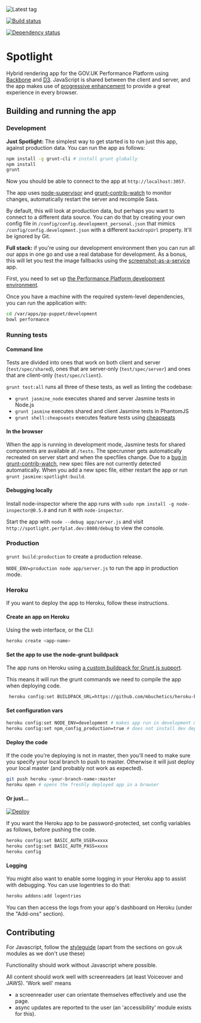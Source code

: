 ![Latest tag](https://img.shields.io/github/tag/alphagov/spotlight.svg)

[![Build status](https://travis-ci.org/alphagov/spotlight.svg?branch=master)](https://travis-ci.org/alphagov/spotlight)

[![Dependency status](https://gemnasium.com/alphagov/spotlight.svg)](https://gemnasium.com/alphagov/spotlight)

# Spotlight #

Hybrid rendering app for the GOV.UK Performance Platform using [Backbone][]
and [D3][]. JavaScript is shared between the client and server, and the app
makes use of [progressive enhancement][] to provide a great experience in
every browser.

[Backbone]: http://backbonejs.org/
[D3]: http://d3js.org/
[progressive enhancement]: https://www.gov.uk/service-manual/making-software/progressive-enhancement

## Building and running the app ##

### Development ###

**Just Spotlight:** The simplest way to get started is to run just this
app, against production data. You can run the app as follows:

```bash
npm install -g grunt-cli # install grunt globally
npm install
grunt
```

Now you should be able to connect to the app at `http://localhost:3057`.

The app uses [node-supervisor][] and [grunt-contrib-watch][] to monitor changes,
automatically restart the server and recompile Sass.

[node-supervisor]: https://github.com/isaacs/node-supervisor
[grunt-contrib-watch]: https://github.com/gruntjs/grunt-contrib-watch

By default, this will look at production data, but perhaps you want to connect
to a different data source. You can do that
by creating your own config file in `/config/config.development_personal.json` that mimics
`/config/config.development.json` with a different `backdropUrl` property. It'll be ignored by Git.

**Full stack:** if you're using our development environment then you can run all
our apps in one go and use a real database for development.
As a bonus, this will let you test the image fallbacks using the
[screenshot-as-a-service][screenshot-as-a-service] app.

First, you need to set up [the Performance Platform development environment][ppdev].

Once you have a machine with the required system-level dependencies, you can run the application with:

```bash
cd /var/apps/pp-puppet/development
bowl performance
```

[ppdev]: https://github.com/alphagov/pp-development
[screenshot-as-a-service]: https://github.com/alphagov/screenshot-as-a-service

### Running tests ###

#### Command line ####

Tests are divided into ones that work on both client and server (`test/spec/shared`), ones that are server-only (`test/spec/server`) and ones that are client-only (`test/spec/client`).

`grunt test:all` runs all three of these tests, as well as linting the codebase:

- `grunt jasmine_node` executes shared and server Jasmine tests in Node.js
- `grunt jasmine` executes shared and client Jasmine tests in PhantomJS
- `grunt shell:cheapseats` executes feature tests using [cheapseats][]

[cheapseats]: https://github.com/alphagov/cheapseats

#### In the browser ####

When the app is running in development mode, Jasmine tests for shared
components are available at `/tests`. The specrunner gets automatically
recreated on server start and when the specfiles change. Due to a
[bug in grunt-contrib-watch][watch-20], new spec files are not currently
detected automatically. When you add a new spec file, either restart the
app or run `grunt jasmine:spotlight:build`.

[watch-20]: https://github.com/gruntjs/grunt-contrib-watch/issues/20

#### Debugging locally ####

Install node-inspector where the app runs with `sudo npm install -g node-inspector@0.5.0`
and run it with `node-inspector`.

Start the app with `node --debug app/server.js` and visit `http://spotlight.perfplat.dev:8080/debug`
to view the console.

### Production ###

`grunt build:production` to create a production release.

`NODE_ENV=production node app/server.js` to run the app in production mode.

### Heroku ###

If you want to deploy the app to Heroku, follow these instructions.

#### Create an app on Heroku

Using the web interface, or the CLI:

```bash
heroku create <app-name>
```

#### Set the app to use the node-grunt buildpack

The app runs on Heroku using [a custom buildpack for Grunt.js support][buildpack].

This means it will run the grunt commands we need to compile the app when deploying code.

```bash
 heroku config:set BUILDPACK_URL=https://github.com/mbuchetics/heroku-buildpack-nodejs-grunt.git
 ```

#### Set configuration vars

```bash
heroku config:set NODE_ENV=development # makes app run in development mode
heroku config:set npm_config_production=true # does not install dev dependencies
```

#### Deploy the code

If the code you're deploying is not in master, then you'll need to make sure you specify your local branch to push to master. Otherwise it will just deploy your local master (and probably not work as expected).

```bash
git push heroku <your-branch-name>:master
heroku open # opens the freshly deployed app in a browser
```

#### Or just...

[![Deploy](https://www.herokucdn.com/deploy/button.png)](https://heroku.com/deploy)

If you want the Heroku app to be password-protected, set config variables as follows,
before pushing the code.

```bash
heroku config:set BASIC_AUTH_USER=xxxx
heroku config:set BASIC_AUTH_PASS=xxxx
heroku config
```

#### Logging

You might also want to enable some logging in your Heroku app to assist with debugging. You can use logentries to do that:

```bash
heroku addons:add logentries
```

You can then access the logs from your app's dashboard on Heroku (under the "Add-ons" section).

[buildpack]: https://github.com/mbuchetics/heroku-buildpack-nodejs-grunt

## Contributing

For Javascript, follow the [styleguide](https://github.com/alphagov/styleguides/blob/master/js.md) (apart from the sections on gov.uk modules as we don't use these)

Functionality should work without Javascript where possible.

All content should work well with screenreaders (at least Voiceover and JAWS).
'Work well' means
- a screenreader user can orientate themselves effectively and use the page.
- async updates are reported to the user (an 'accessibility' module exists for this).

